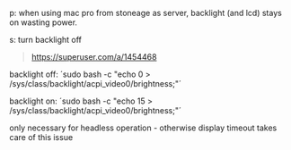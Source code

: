 p: when using mac pro from stoneage as server, backlight (and lcd) stays on wasting power.

s: turn backlight off

> https://superuser.com/a/1454468

backlight off:
´sudo bash -c "echo 0 > /sys/class/backlight/acpi_video0/brightness;"´

backlight on:
´sudo bash -c "echo 15 > /sys/class/backlight/acpi_video0/brightness;"´

only necessary for headless operation - otherwise display timeout takes care of this issue
